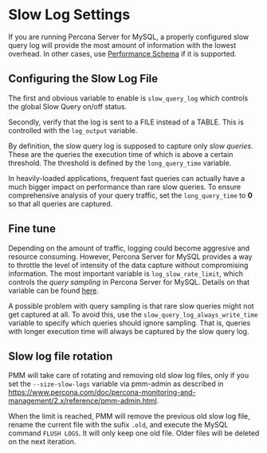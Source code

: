 # Slow Log Settings

If you are running Percona Server for MySQL, a properly configured slow query log will
provide the most amount of information with the lowest overhead.  In other
cases, use [Performance Schema](conf-mysql-perf-schema.md) if it is supported.

## Configuring the Slow Log File

The first and obvious variable to enable is `slow_query_log` which controls the global Slow Query on/off status. 

Secondly, verify that the log is sent to a FILE instead of a TABLE. This is controlled with the `log_output` variable.

By definition, the slow query log is supposed to capture only *slow queries*. These are the queries the execution time of which is above a certain threshold. The threshold is defined by the `long_query_time` variable.

In heavily-loaded applications, frequent fast queries can actually have a much bigger impact on performance than rare slow queries.  To ensure comprehensive analysis of your query traffic, set the `long_query_time` to **0** so that all queries are captured.

## Fine tune

Depending on the amount of traffic, logging could become aggresive and resource consuming. However, Percona Server for MySQL provides a way to throttle the level of intensity of the data capture without compromising information. The most important variable is `log_slow_rate_limit`, which controls the *query sampling* in Percona Server for MySQL. Details on that variable can be found [here](https://www.percona.com/doc/percona-server/LATEST/diagnostics/slow_extended.html#log_slow_rate_limit).

A possible problem with query sampling is that rare slow queries might not get captured at all.  To avoid this, use the `slow_query_log_always_write_time` variable to specify which queries should ignore sampling.  That is, queries with longer execution time will always be captured by the slow query log.

## Slow log file rotation

PMM will take care of rotating and removing old slow log files, only if you set the `--size-slow-logs` variable via pmm-admin as described in <https://www.percona.com/doc/percona-monitoring-and-management/2.x/reference/pmm-admin.html>.

When the limit is reached, PMM will remove the previous old slow log file, rename the current file with the sufix `.old`, and execute the MySQL command `FLUSH LOGS`. It will only keep one old file. Older files will be deleted on the next iteration.
